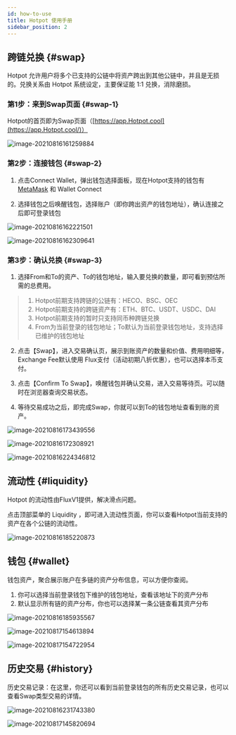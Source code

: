 ```yaml
---
id: how-to-use
title: Hotpot 使用手册
sidebar_position: 2
---
```


## 跨链兑换 {#swap}

Hotpot 允许用户将多个已支持的公链中将资产跨出到其他公链中，并且是无损的。兑换关系由 Hotpot 系统设定，主要保证能 1:1 兑换，消除磨损。

### 第1步：来到Swap页面 {#swap-1}

Hotpot的首页即为Swap页面（[https://app.Hotpot.cool](https://app.Hotpot.cool/)）

![image-20210816161259884](assets/guide/image-20210816161259884.png)

### 第2步：连接钱包 {#swap-2}

1. 点击Connect Wallet，弹出钱包选择面板，现在Hotpot支持的钱包有 [MetaMask](https://metamask.io/) 和 Wallet Connect

2. 选择钱包之后唤醒钱包，选择账户（即你跨出资产的钱包地址），确认连接之后即可登录钱包

![image-20210816162221501](assets/guide/image-20210816162221501-9102148.png)

![image-20210816162309641](assets/guide/image-20210816162309641-9102190.png)

### 第3步：确认兑换 {#swap-3}

1. 选择From和To的资产、To的钱包地址，输入要兑换的数量，即可看到预估所需的总费用。

>   1. Hotpot前期支持跨链的公链有：HECO、BSC、OEC
>   2. Hotpot前期支持的跨链资产有：ETH、BTC、USDT、USDC、DAI
>   3. Hotpot前期支持的暂时只支持同币种跨链兑换
>   4. From为当前登录的钱包地址；To默认为当前登录钱包地址，支持选择已维护的钱包地址

2. 点击【Swap】，进入交易确认页，展示到账资产的数量和价值、费用明细等，Exchange Fee默认使用 Flux支付（活动初期八折优惠），也可以选择本币支付。

3. 点击【Confirm To Swap】，唤醒钱包并确认交易，进入交易等待页。可以随时在浏览器查询交易状态。

4. 等待交易成功之后，即完成Swap，你就可以到To的钱包地址查看到账的资产。

![image-20210816173439556](assets/guide/image-20210816173439556-9106482.png)

![image-20210816172308921](assets/guide/image-20210816172308921-9105792.png)

![image-20210816224346812](assets/guide/image-20210816224346812-9125028-9125569.png)

## 流动性 {#liquidity}

Hotpot 的流动性由FluxV1提供，解决滑点问题。

点击顶部菜单的 Liquidity ，即可进入流动性页面，你可以查看Hotpot当前支持的资产在各个公链的流动性。

![image-20210816185220873](assets/guide/image-20210816185220873.png)

## 钱包  {#wallet}

钱包资产，聚合展示账户在多链的资产分布信息，可以方便你查阅。

1. 你可以选择当前登录钱包下维护的钱包地址，查看该地址下的资产分布
2. 默认显示所有链的资产分布，你也可以选择某一条公链查看其资产分布

![image-20210816185935567](assets/guide/image-20210816185935567-9126854.png)

![image-20210817154613894](assets/guide/image-20210817154613894-9186375.png)

![image-20210817154722954](assets/guide/image-20210817154722954-9186444.png)

## 历史交易 {#history}

历史交易记录：在这里，你还可以看到当前登录钱包的所有历史交易记录，也可以查看Swap类型交易的详情。

![image-20210816231743380](assets/guide/image-20210816231743380.png)

![image-20210817145820694](assets/guide/image-20210817145820694.png)














